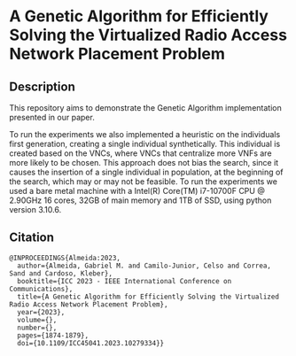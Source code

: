 # A Genetic Algorithm for Efficiently Solving the Virtualized Radio Access Network Placement Problem

## Description
This repository aims to demonstrate the Genetic Algorithm implementation presented in our paper.

To run the experiments we also implemented a heuristic on the individuals first generation, creating a single individual synthetically. This individual is created based on the VNCs, where VNCs that centralize more VNFs are more likely to be chosen. This approach does not bias the search, since it causes the insertion of a single individual in population, at the beginning of the search, which may or may not be feasible. To run the experiments we used a bare metal machine with a Intel(R) Core(TM) i7-10700F CPU @ 2.90GHz 16 cores, 32GB of main memory and 1TB of SSD, using python version 3.10.6.
## Citation

```
@INPROCEEDINGS{Almeida:2023,
  author={Almeida, Gabriel M. and Camilo-Junior, Celso and Correa, Sand and Cardoso, Kleber},
  booktitle={ICC 2023 - IEEE International Conference on Communications}, 
  title={A Genetic Algorithm for Efficiently Solving the Virtualized Radio Access Network Placement Problem}, 
  year={2023},
  volume={},
  number={},
  pages={1874-1879},
  doi={10.1109/ICC45041.2023.10279334}}
```
